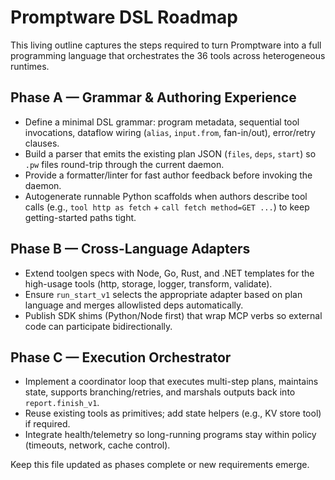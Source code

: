 # Promptware DSL Roadmap

This living outline captures the steps required to turn Promptware into a full programming language that orchestrates the 36 tools across heterogeneous runtimes.

## Phase A — Grammar & Authoring Experience
- Define a minimal DSL grammar: program metadata, sequential tool invocations, dataflow wiring (`alias`, `input.from`, fan-in/out), error/retry clauses.
- Build a parser that emits the existing plan JSON (`files`, `deps`, `start`) so `.pw` files round-trip through the current daemon.
- Provide a formatter/linter for fast author feedback before invoking the daemon.
- Autogenerate runnable Python scaffolds when authors describe tool calls (e.g., `tool http as fetch` + `call fetch method=GET ...`) to keep getting-started paths tight.

## Phase B — Cross-Language Adapters
- Extend toolgen specs with Node, Go, Rust, and .NET templates for the high-usage tools (http, storage, logger, transform, validate).
- Ensure `run_start_v1` selects the appropriate adapter based on plan language and merges allowlisted deps automatically.
- Publish SDK shims (Python/Node first) that wrap MCP verbs so external code can participate bidirectionally.

## Phase C — Execution Orchestrator
- Implement a coordinator loop that executes multi-step plans, maintains state, supports branching/retries, and marshals outputs back into `report.finish_v1`.
- Reuse existing tools as primitives; add state helpers (e.g., KV store tool) if required.
- Integrate health/telemetry so long-running programs stay within policy (timeouts, network, cache control).

Keep this file updated as phases complete or new requirements emerge.
